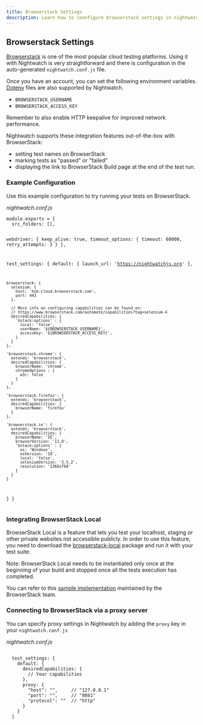 ```yaml
---
title: Browserstack Settings
description: Learn how to connfigure browserstack settings in nightwatch
---
```


<div class="page-header"><h2>Browserstack Settings</h2></div>

[Browserstack][1] is one of the most popular cloud testing platforms. Using it with Nightwatch is very straightforward and there is configuration in the auto-generated `nightwatch.conf.js` file.

Once you have an account, you can set the following environment variables. [Dotenv][2] files are also supported by Nightwatch.
- `BROWSERSTACK_USERNAME`
- `BROWSERSTACK_ACCESS_KEY`

Remember to also enable HTTP keepalive for improved network performance.

Nightwatch supports these integration features out-of-the-box with BrowserStack:
- setting test names on BrowserStack
- marking tests as "passed" or "failed"
- displaying the link to BrowserStack Build page at the end of the test run.

### Example Configuration

Use this example configuration to try running your tests on BrowserStack.

<div class="sample-test"><i>nightwatch.conf.js</i>
<pre class="line-numbers"><code class="language-javascript">module.exports = {
  src_folders: [],

  webdriver: {
    keep_alive: true,
    timeout_options: {
      timeout: 60000,
      retry_attempts: 3
    }
  },

  test_settings: {
    default: {
      launch_url: 'https://nightwatchjs.org'
    },

    browserstack: {
      selenium: {
        host: 'hub-cloud.browserstack.com',
        port: 443
      },
    
      // More info on configuring capabilities can be found on:
      // https://www.browserstack.com/automate/capabilities?tag=selenium-4
      desiredCapabilities: {
        'bstack:options' : {
          local: 'false',
          userName: '${BROWSERSTACK_USERNAME}',
          accessKey: '${BROWSERSTACK_ACCESS_KEY}',
        }
      }
    },
  
    'browserstack.chrome': {
      extends: 'browserstack',
      desiredCapabilities: {
        browserName: 'chrome',
        chromeOptions : {
          w3c: false
        }
      }
    },
  
    'browserstack.firefox': {
      extends: 'browserstack',
      desiredCapabilities: {
        browserName: 'firefox'
      }
    },
  
    'browserstack.ie': {
      extends: 'browserstack',
      desiredCapabilities: {
        browserName: 'IE',
        browserVersion: '11.0',
        'bstack:options' : {
          os: 'Windows',
          osVersion: '10',
          local: 'false',
          seleniumVersion: '3.5.2',
          resolution: '1366x768'
        }
      }
    }
  }
}</code></pre></div>

### Integrating BrowserStack Local

BrowserStack Local is a feature that lets you test your localhost, staging or other private websites not accessible publicly. In order to use this feature, you need to download the [browserstack-local][4] package and run it with your test suite.

Note: BrowserStack Local needs to be instantiated only once at the beginning of your build and stopped once all the tests execution has completed.

You can refer to this [sample implementation][3] maintained by the BrowserStack team.


### Connecting to BrowserStack via a proxy server

You can specify proxy settings in Nightwatch by adding the `proxy` key in your `nightwatch.conf.js`

<div class="sample-test"><i>nightwatch.conf.js</i>
<pre class="line-numbers"><code class="language-javascript">
  test_settings: {
    default: {
      desiredCapabilities: {
        // Your capabilities
      },
      proxy: {
        "host": "",     // "127.0.0.1"
        "port": "",     // "8081"
        "protocol": ""  // "http"
      }
    }
  }
</code></pre></div>

[1]:	https://browserstack.com
[2]:	https://www.npmjs.com/package/dotenv
[3]:    https://github.com/browserstack/nightwatch-browserstack/blob/master/scripts/local.runner.js
[4]:    https://www.npmjs.com/package/browserstack-local